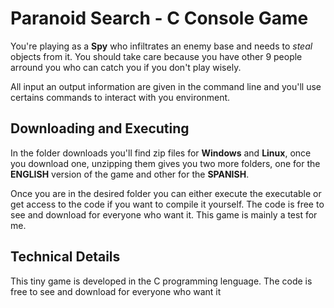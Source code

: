 # Paranoid Search - C Console Game

 You're playing as a **Spy** who infiltrates an enemy base and needs to *steal* objects from it. You should take care because you have other 9 people arround you who can catch you if you don't play wisely.

All input an output information are given in the command line and you'll use certains commands to interact with you environment.

## Downloading and Executing
In the folder downloads you'll find zip files for **Windows** and **Linux**, once you download one, unzipping them gives you two more folders, one for the **ENGLISH** version of the game and other for the **SPANISH**.

Once you are in the desired folder you can either execute the executable or get access to the code if you want to compile it yourself. The code is free to see and download for everyone who want it. This game is mainly a test for me.

## Technical Details
This tiny game is developed in the C programming lenguage. The code is free to see and download for everyone who want it
